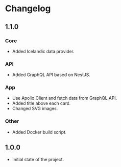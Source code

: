 # Changelog

## 1.1.0

### Core

- Added Icelandic data provider.

### API

- Added GraphQL API based on NestJS.

### App

- Use Apollo Client and fetch data from GraphQL API.
- Added title above each card.
- Changed SVG images.

### Other

- Added Docker build script.

## 1.0.0

- Initial state of the project.
